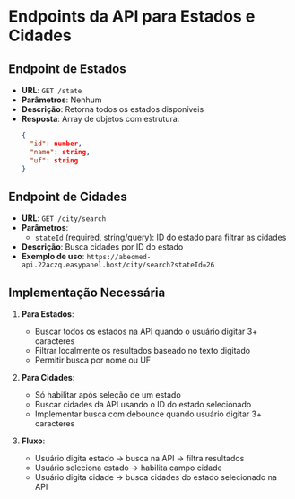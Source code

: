 # Endpoints da API para Estados e Cidades

## Endpoint de Estados
- **URL**: `GET /state`
- **Parâmetros**: Nenhum
- **Descrição**: Retorna todos os estados disponíveis
- **Resposta**: Array de objetos com estrutura:
  ```json
  {
    "id": number,
    "name": string,
    "uf": string
  }
  ```

## Endpoint de Cidades
- **URL**: `GET /city/search`
- **Parâmetros**: 
  - `stateId` (required, string/query): ID do estado para filtrar as cidades
- **Descrição**: Busca cidades por ID do estado
- **Exemplo de uso**: `https://abecmed-api.22aczq.easypanel.host/city/search?stateId=26`

## Implementação Necessária

1. **Para Estados**:
   - Buscar todos os estados na API quando o usuário digitar 3+ caracteres
   - Filtrar localmente os resultados baseado no texto digitado
   - Permitir busca por nome ou UF

2. **Para Cidades**:
   - Só habilitar após seleção de um estado
   - Buscar cidades da API usando o ID do estado selecionado
   - Implementar busca com debounce quando usuário digitar 3+ caracteres

3. **Fluxo**:
   - Usuário digita estado → busca na API → filtra resultados
   - Usuário seleciona estado → habilita campo cidade
   - Usuário digita cidade → busca cidades do estado selecionado na API

